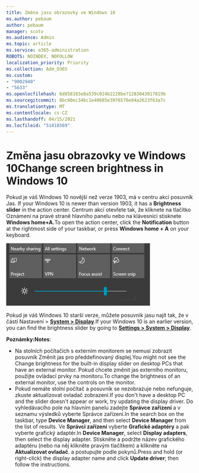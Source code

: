 ```yaml
---
title: Změna jasu obrazovky ve Windows 10
ms.author: pebaum
author: pebaum
manager: scotv
ms.audience: Admin
ms.topic: article
ms.service: o365-administration
ROBOTS: NOINDEX, NOFOLLOW
localization_priority: Priority
ms.collection: Adm_O365
ms.custom:
- "9002940"
- "5633"
ms.openlocfilehash: 6d858183e8a539c024b2228be71283043017819b
ms.sourcegitcommit: 8bc60ec34bc1e40685e3976576e04a2623f63a7c
ms.translationtype: MT
ms.contentlocale: cs-CZ
ms.lasthandoff: 04/15/2021
ms.locfileid: "51818569"
---
```

# <a name="change-screen-brightness-in-windows-10"></a><span data-ttu-id="fe4a8-102">Změna jasu obrazovky ve Windows 10</span><span class="sxs-lookup"><span data-stu-id="fe4a8-102">Change screen brightness in Windows 10</span></span>

<span data-ttu-id="fe4a8-103">Pokud je váš Windows 10 novější než verze 1903, má v centru akcí posuvník Jas. </span><span class="sxs-lookup"><span data-stu-id="fe4a8-103">If your Windows 10 is newer than version 1903, it has a **Brightness slider** in the action center.</span></span> <span data-ttu-id="fe4a8-104">Centrum akcí otevřete tak,  že kliknete na tlačítko Oznámení na pravé straně hlavního panelu nebo na klávesnici stisknete **Windows home+A.**</span><span class="sxs-lookup"><span data-stu-id="fe4a8-104">To open the action center, click the **Notification** button at the rightmost side of your taskbar, or press **Windows home + A** on your keyboard.</span></span>

![Posuvník jasu](media/brightness-slider.png)

<span data-ttu-id="fe4a8-106">Pokud je váš Windows 10 starší verze, můžete posuvník jasu najít tak, že v části Nastavení > **[System > Display](ms-settings:display?activationSource=GetHelp)**.</span><span class="sxs-lookup"><span data-stu-id="fe4a8-106">If your Windows 10 is an earlier version, you can find the brightness slider by going to **[Settings > System > Display](ms-settings:display?activationSource=GetHelp)**.</span></span>

<span data-ttu-id="fe4a8-107">**Poznámky:**</span><span class="sxs-lookup"><span data-stu-id="fe4a8-107">**Notes**:</span></span>

- <span data-ttu-id="fe4a8-108">Na stolních počítačích s externím monitorem se nemusí zobrazit posuvník Změnit jas pro předdefinovaný displej.</span><span class="sxs-lookup"><span data-stu-id="fe4a8-108">You might not see the Change brightness for the built-in display slider on desktop PCs that have an external monitor.</span></span> <span data-ttu-id="fe4a8-109">Pokud chcete změnit jas externího monitoru, použijte ovládací prvky na monitoru.</span><span class="sxs-lookup"><span data-stu-id="fe4a8-109">To change the brightness of an external monitor, use the controls on the monitor.</span></span>
- <span data-ttu-id="fe4a8-110">Pokud nemáte stolní počítač a posuvník se nezobrazuje nebo nefunguje, zkuste aktualizovat ovladač zobrazení.</span><span class="sxs-lookup"><span data-stu-id="fe4a8-110">If you don't have a desktop PC and the slider doesn't appear or work, try updating the display driver.</span></span> <span data-ttu-id="fe4a8-111">Do vyhledávacího pole na hlavním panelu zadejte  **Správce zařízení** a v seznamu výsledků vyberte Správce zařízení.</span><span class="sxs-lookup"><span data-stu-id="fe4a8-111">In the search box on the taskbar, type **Device Manager**, and then select **Device Manager** from the list of results.</span></span> <span data-ttu-id="fe4a8-112">Ve **Správci zařízení** vyberte **Grafické adaptéry** a pak vyberte grafický adaptér.</span><span class="sxs-lookup"><span data-stu-id="fe4a8-112">In **Device Manager**, select **Display adapters**, then select the display adapter.</span></span> <span data-ttu-id="fe4a8-113">Stiskněte a podržte název grafického adaptéru (nebo na něj klikněte pravým tlačítkem) a klikněte na **Aktualizovat ovladač**. a postupujte podle pokynů.</span><span class="sxs-lookup"><span data-stu-id="fe4a8-113">Press and hold (or right-click) the display adapter name and click **Update driver**; then follow the instructions.</span></span>
